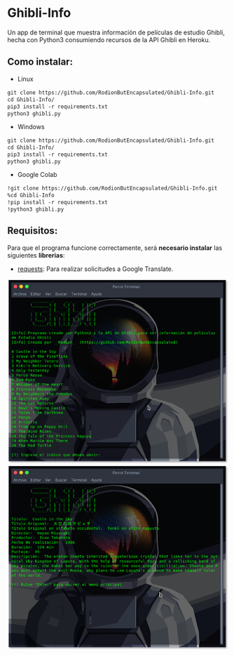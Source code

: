 # Ghibli-Info
Un app de terminal  que muestra información de películas de estudio Ghibli, hecha con Python3 consumiendo recursos de la API Ghibli en Heroku.

## Como instalar:
* Linux
```
git clone https://github.com/RodionButEncapsulated/Ghibli-Info.git
cd Ghibli-Info/
pip3 install -r requirements.txt
python3 ghibli.py
```
* Windows
```
git clone https://github.com/RodionButEncapsulated/Ghibli-Info.git
cd Ghibli-Info/
pip3 install -r requirements.txt
python3 ghibli.py
```

* Google Colab
```
!git clone https://github.com/RodionButEncapsulated/Ghibli-Info.git
%cd Ghibli-Info
!pip install -r requirements.txt
!python3 ghibli.py
```
## Requisitos:

Para que el programa funcione correctamente, será **necesario instalar** las siguientes **librerias**:

* [requests](https://pypi.org/project/requests/ "Ir a requests en PyPI"): Para realizar solicitudes a Google Translate.


<p align="center">
 <img src="./img/Ghibli1.png"/>
 <img src="./img/Ghibli2.png"/>
</p>
